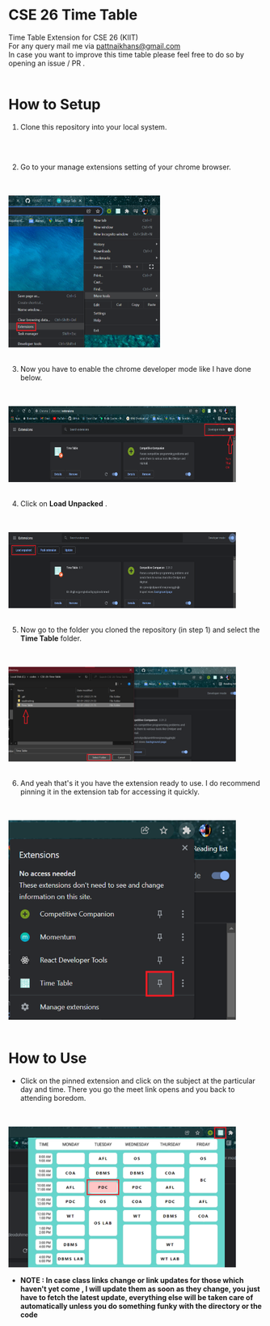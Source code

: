 # CSE 26 Time Table
 Time Table Extension for CSE 26 (KIIT)
 <br />
 For any query mail me via pattnaikhans@gmail.com
 <br />
 In case you want to improve this time table please feel free to do so by opening an issue / PR .
<br />
<br />
# How to Setup
1) Clone this repository into your local system.

<br />
<br />

2) Go to your manage extensions setting of your chrome browser.
<br />
<br />
<img src="./readmeImg/setting.png" width=300 height=300>

<br />
<br />

3) Now you have to enable the chrome developer mode like I have done below.
<br />
<br />
<img src="./readmeImg/extension.png" width=450 height=150>

<br />
<br />

4) Click on **Load Unpacked** .
<br />
<br />
<img src="./readmeImg/loadUnpacked.png" width=450 height=150>

<br />
<br />

5) Now go to the folder you cloned the repository (in step 1) and select the **Time Table** folder.
<br />
<br />
<img src="./readmeImg/selectTT.png" width=450 height=187>

<br />
<br />

6) And yeah that's it you have the extension ready to use. I do recommend pinning it in the extension tab for accessing it quickly.
<br />
<br />
<img src="./readmeImg/pinTT.png" width=450 height=394>

<br />
<br />

# How to Use
* Click on the pinned extension and click on the subject at the particular day and time. There you go the meet link opens and you back to attending boredom. 
<br />
<br />
<img src="./readmeImg/use1.png" width=450 height=278>

* **NOTE : In case class links change or link updates for those which haven't yet come , I will update them as soon as they change, you just have to fetch the latest update, everything else will be taken care of automatically unless you do something funky with the directory or the code**